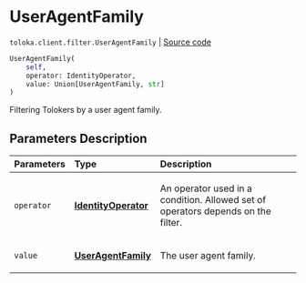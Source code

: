 # UserAgentFamily
`toloka.client.filter.UserAgentFamily` | [Source code](https://github.com/Toloka/toloka-kit/blob/v1.2.0.post1/src/client/filter.py#L668)

```python
UserAgentFamily(
    self,
    operator: IdentityOperator,
    value: Union[UserAgentFamily, str]
)
```

Filtering Tolokers by a user agent family.

## Parameters Description

| Parameters | Type | Description |
| :----------| :----| :-----------|
`operator`|**[IdentityOperator](toloka.client.primitives.operators.IdentityOperator.md)**|<p>An operator used in a condition. Allowed set of operators depends on the filter.</p>
`value`|**[UserAgentFamily](toloka.client.filter.UserAgentFamily.UserAgentFamily.md)**|<p>The user agent family.</p>
